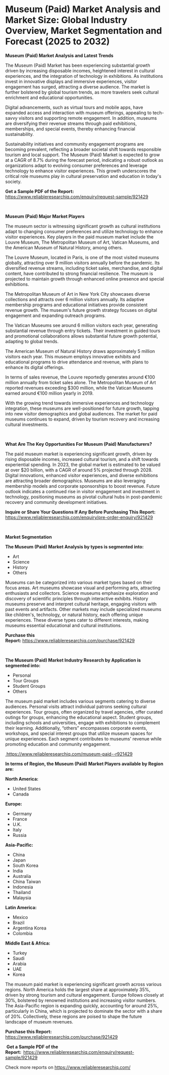 <p><h1>Museum (Paid) Market Analysis and Market Size: Global Industry Overview, Market Segmentation and Forecast (2025 to 2032)</h1></p><p><strong>Museum (Paid) Market Analysis and Latest Trends</strong></p>
<p><p>The Museum (Paid) Market has been experiencing substantial growth driven by increasing disposable incomes, heightened interest in cultural experiences, and the integration of technology in exhibitions. As institutions invest in innovative displays and immersive experiences, visitor engagement has surged, attracting a diverse audience. The market is further bolstered by global tourism trends, as more travelers seek cultural enrichment and educational opportunities.</p><p>Digital advancements, such as virtual tours and mobile apps, have expanded access and interaction with museum offerings, appealing to tech-savvy visitors and supporting remote engagement. In addition, museums are diversifying their revenue streams through paid exhibitions, memberships, and special events, thereby enhancing financial sustainability.</p><p>Sustainability initiatives and community engagement programs are becoming prevalent, reflecting a broader societal shift towards responsible tourism and local support. The Museum (Paid) Market is expected to grow at a CAGR of 8.7% during the forecast period, indicating a robust outlook as organizations adapt to evolving consumer preferences and leverage technology to enhance visitor experiences. This growth underscores the critical role museums play in cultural preservation and education in today's society.</p></p>
<p><strong>Get a Sample PDF of the Report:&nbsp;</strong> <a href="https://www.reliableresearchiq.com/enquiry/request-sample/921429?utm_campaign=3103&utm_medium=2&utm_source=Github&utm_content=ia&utm_term=11032025&utm_id=museum-paid">https://www.reliableresearchiq.com/enquiry/request-sample/921429</a></p>
<p>&nbsp;</p>
<p><strong>Museum (Paid) Major Market Players</strong></p>
<p><p>The museum sector is witnessing significant growth as cultural institutions adapt to changing consumer preferences and utilize technology to enhance visitor experiences. Key players in the paid museum market include the Louvre Museum, The Metropolitan Museum of Art, Vatican Museums, and the American Museum of Natural History, among others.</p><p>The Louvre Museum, located in Paris, is one of the most visited museums globally, attracting over 9 million visitors annually before the pandemic. Its diversified revenue streams, including ticket sales, merchandise, and digital content, have contributed to strong financial resilience. The museum is projected to maintain growth through enhanced online presence and special exhibitions.</p><p>The Metropolitan Museum of Art in New York City showcases diverse collections and attracts over 6 million visitors annually. Its adaptive membership programs and educational initiatives provide consistent revenue growth. The museum's future growth strategy focuses on digital engagement and expanding outreach programs.</p><p>The Vatican Museums see around 6 million visitors each year, generating substantial revenue through entry tickets. Their investment in guided tours and promotional collaborations allows substantial future growth potential, adapting to global trends.</p><p>The American Museum of Natural History draws approximately 5 million visitors each year. This museum employs innovative exhibits and educational programs to drive attendance and revenue, with plans to enhance its digital offerings.</p><p>In terms of sales revenue, the Louvre reportedly generates around €100 million annually from ticket sales alone. The Metropolitan Museum of Art reported revenues exceeding $300 million, while the Vatican Museums earned around €100 million yearly in 2019.</p><p>With the growing trend towards immersive experiences and technology integration, these museums are well-positioned for future growth, tapping into new visitor demographics and global audiences. The market for paid museums continues to expand, driven by tourism recovery and increasing cultural investments.</p></p>
<p>&nbsp;</p>
<p><strong>What Are The Key Opportunities For Museum (Paid) Manufacturers?</strong></p>
<p><p>The paid museum market is experiencing significant growth, driven by rising disposable incomes, increased cultural tourism, and a shift towards experiential spending. In 2023, the global market is estimated to be valued at over $20 billion, with a CAGR of around 5% projected through 2028. Digital innovations, enhanced visitor experiences, and diverse exhibitions are attracting broader demographics. Museums are also leveraging membership models and corporate sponsorships to boost revenue. Future outlook indicates a continued rise in visitor engagement and investment in technology, positioning museums as pivotal cultural hubs in post-pandemic recovery and community development initiatives.</p></p>
<p><strong>Inquire or Share Your Questions If Any Before Purchasing This Report:</strong> <a href="https://www.reliableresearchiq.com/enquiry/pre-order-enquiry/921429?utm_campaign=3103&utm_medium=2&utm_source=Github&utm_content=ia&utm_term=11032025&utm_id=museum-paid">https://www.reliableresearchiq.com/enquiry/pre-order-enquiry/921429</a></p>
<p>&nbsp;</p>
<p><strong>Market Segmentation</strong></p>
<p><strong>The Museum (Paid) Market Analysis by types is segmented into:</strong></p>
<p><ul><li>Art</li><li>Science</li><li>History</li><li>Others</li></ul></p>
<p><p>Museums can be categorized into various market types based on their focus areas. Art museums showcase visual and performing arts, attracting enthusiasts and collectors. Science museums emphasize exploration and discovery of scientific principles through interactive exhibits. History museums preserve and interpret cultural heritage, engaging visitors with past events and artifacts. Other markets may include specialized museums like children's, technology, or natural history, each offering unique experiences. These diverse types cater to different interests, making museums essential educational and cultural institutions.</p></p>
<p><strong>Purchase this Report:&nbsp;</strong><a href="https://www.reliableresearchiq.com/purchase/921429?utm_campaign=3103&utm_medium=2&utm_source=Github&utm_content=ia&utm_term=11032025&utm_id=museum-paid">https://www.reliableresearchiq.com/purchase/921429</a></p>
<p>&nbsp;</p>
<p><strong>The Museum (Paid) Market Industry Research by Application is segmented into:</strong></p>
<p><ul><li>Personal</li><li>Tour Groups</li><li>Student Groups</li><li>Others</li></ul></p>
<p><p>The museum paid market includes various segments catering to diverse audiences. Personal visits attract individual patrons seeking cultural experiences. Tour groups, often organized by travel agencies, offer curated outings for groups, enhancing the educational aspect. Student groups, including schools and universities, engage with exhibitions to complement their learning. Additionally, “others” encompasses corporate events, workshops, and special interest groups that utilize museum spaces for unique experiences. Each segment contributes to museums' revenue while promoting education and community engagement.</p></p>
<p><a href="https://www.reliableresearchiq.com/museum-paid--r921429?utm_campaign=3103&utm_medium=2&utm_source=Github&utm_content=ia&utm_term=11032025&utm_id=museum-paid">&nbsp;https://www.reliableresearchiq.com/museum-paid--r921429</a></p>
<p><strong>In terms of Region, the Museum (Paid) Market Players available by Region are:</strong></p>
<p>
    <p> <strong> North America: </strong>
        <ul>
            <li>United States</li>
            <li>Canada</li>
        </ul>
        </p> 
    <p> <strong> Europe: </strong>
        <ul>
            <li>Germany</li>
            <li>France</li>
            <li>U.K.</li>
            <li>Italy</li>
            <li>Russia</li>
        </ul>
        </p> 
    <p> <strong> Asia-Pacific: </strong>
        <ul>
            <li>China</li>
            <li>Japan</li>
            <li>South Korea</li>
            <li>India</li>
            <li>Australia</li>
            <li>China Taiwan</li>
            <li>Indonesia</li>
            <li>Thailand</li>
            <li>Malaysia</li>
        </ul>
        </p> 
    <p> <strong> Latin America: </strong>
        <ul>
            <li>Mexico</li>
            <li>Brazil</li>
            <li>Argentina Korea</li>
            <li>Colombia</li>
        </ul>
        </p> 
    <p> <strong> Middle East & Africa: </strong>
        <ul>
            <li>Turkey</li>
            <li>Saudi</li>
            <li>Arabia</li>
            <li>UAE</li>
            <li>Korea</li>
        </ul>
    </p>
    </p>
<p><p>The museum paid market is experiencing significant growth across various regions. North America holds the largest share at approximately 35%, driven by strong tourism and cultural engagement. Europe follows closely at 30%, bolstered by renowned institutions and increasing visitor numbers. The Asia-Pacific region is expanding quickly, accounting for around 25%, particularly in China, which is projected to dominate the sector with a share of 20%. Collectively, these regions are poised to shape the future landscape of museum revenues.</p></p>
<p><strong>Purchase this Report: </strong><a href="https://www.reliableresearchiq.com/purchase/921429?utm_campaign=3103&utm_medium=2&utm_source=Github&utm_content=ia&utm_term=11032025&utm_id=museum-paid">https://www.reliableresearchiq.com/purchase/921429</a></p>
<p>&nbsp;<strong>Get a Sample PDF of the Report:&nbsp;&nbsp;</strong><a href="https://www.reliableresearchiq.com/enquiry/request-sample/921429?utm_campaign=3103&utm_medium=2&utm_source=Github&utm_content=ia&utm_term=11032025&utm_id=museum-paid">https://www.reliableresearchiq.com/enquiry/request-sample/921429</a></p>
<p><strong></strong></p>
<p>Check more reports on <a href="https://www.reliableresearchiq.com/?utm_campaign=3103&utm_medium=2&utm_source=Github&utm_content=ia&utm_term=11032025&utm_id=museum-paid">https://www.reliableresearchiq.com/</a></p>